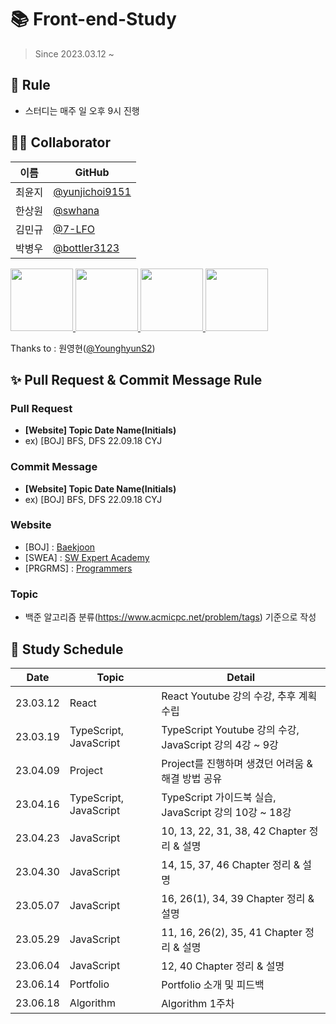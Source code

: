 # 📚 Front-end-Study

> Since 2023.03.12 ~

## 🌳 Rule

- 스터디는 매주 일 오후 9시 진행

## 👨‍💻 Collaborator

| 이름   | GitHub                                             |
| ------ | -------------------------------------------------- |
| 최윤지 | [@yunjichoi9151](https://github.com/yunjichoi9151) |
| 한상원 | [@swhana](https://github.com/swhana)               |
| 김민규 | [@7-LFO](https://github.com/7-LFO)                 |
| 박병우 | [@bottler3123](https://github.com/bottler3123)     |

<p>
<a href="https://github.com/yunjichoi9151">
  <img src="https://github.com/yunjichoi9151.png" width="100">
</a>
<a href="https://github.com/swhana">
  <img src="https://github.com/swhana.png" width="100">
</a>
<a href="https://github.com/7-LFO">
  <img src="https://github.com/7-LFO.png" width="100">
</a>
<a href="https://github.com/bottler3123">
  <img src="https://github.com/bottler3123.png" width="100">
</a>
</p>

Thanks to : 원영현([@YounghyunS2](https://github.com/YounghyunS2))

## ✨ Pull Request & Commit Message Rule

### Pull Request

- **[Website] Topic Date Name(Initials)**
- ex) [BOJ] BFS, DFS 22.09.18 CYJ

### Commit Message

- **[Website] Topic Date Name(Initials)**
- ex) [BOJ] BFS, DFS 22.09.18 CYJ

### Website

- [BOJ] : [Baekjoon](https://www.acmicpc.net/)
- [SWEA] : [SW Expert Academy](https://swexpertacademy.com/main/main.do)
- [PRGRMS] : [Programmers](https://programmers.co.kr/)

### Topic

- 백준 알고리즘 분류(https://www.acmicpc.net/problem/tags) 기준으로 작성

## 📅 Study Schedule

| **Date** | **Topic**              | **Detail**                                              |
| -------- | ---------------------- | ------------------------------------------------------- |
| 23.03.12 | React                  | React Youtube 강의 수강, 추후 계획 수립                 |
| 23.03.19 | TypeScript, JavaScript | TypeScript Youtube 강의 수강, JavaScript 강의 4강 ~ 9강 |
| 23.04.09 | Project                | Project를 진행하며 생겼던 어려움 & 해결 방법 공유       |
| 23.04.16 | TypeScript, JavaScript | TypeScript 가이드북 실습, JavaScript 강의 10강 ~ 18강   |
| 23.04.23 | JavaScript             | 10, 13, 22, 31, 38, 42 Chapter 정리 & 설명              |
| 23.04.30 | JavaScript             | 14, 15, 37, 46 Chapter 정리 & 설명                      |
| 23.05.07 | JavaScript             | 16, 26(1), 34, 39 Chapter 정리 & 설명                   |
| 23.05.29 | JavaScript             | 11, 16, 26(2), 35, 41 Chapter 정리 & 설명               |
| 23.06.04 | JavaScript             | 12, 40 Chapter 정리 & 설명                              |
| 23.06.14 | Portfolio              | Portfolio 소개 및 피드백                                |
| 23.06.18 | Algorithm              | Algorithm 1주차                                         |
